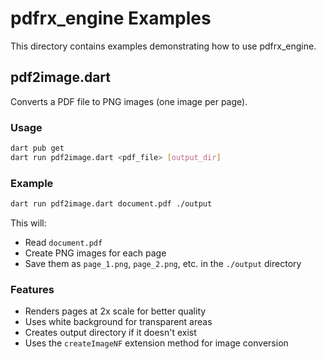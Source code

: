 # pdfrx_engine Examples

This directory contains examples demonstrating how to use pdfrx_engine.

## pdf2image.dart

Converts a PDF file to PNG images (one image per page).

### Usage

```bash
dart pub get
dart run pdf2image.dart <pdf_file> [output_dir]
```

### Example

```bash
dart run pdf2image.dart document.pdf ./output
```

This will:
- Read `document.pdf`
- Create PNG images for each page
- Save them as `page_1.png`, `page_2.png`, etc. in the `./output` directory

### Features

- Renders pages at 2x scale for better quality
- Uses white background for transparent areas
- Creates output directory if it doesn't exist
- Uses the `createImageNF` extension method for image conversion